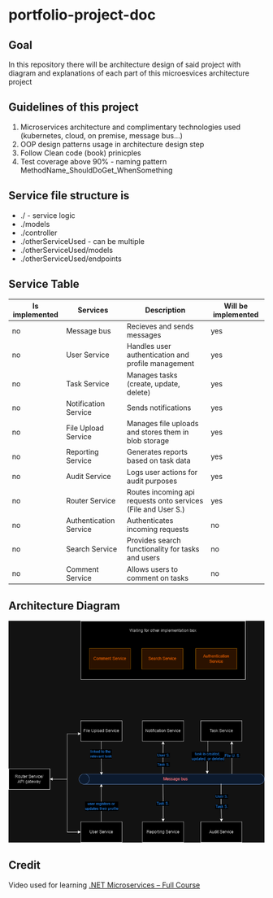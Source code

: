 # portfolio-project-doc

## Goal

In this repository there will be architecture design of said project with diagram and explanations of each part of this microesvices architecture project

## Guidelines of this project

1. Microservices architecture and complimentary technologies used (kubernetes, cloud, on premise, message bus...)
2. OOP design patterns usage in architecture design step
3. Follow Clean code (book) prinicples
4. Test coverage above 90% - naming pattern MethodName_ShouldDoGet_WhenSomething

## Service file structure is

- ./ - service logic
- ./models
- ./controller
- ./otherServiceUsed - can be multiple
- ./otherServiceUsed/models
- ./otherServiceUsed/endpoints

## Service Table

| Is implemented | Services               | Description                                                   | Will be implemented |
| -------------- | ---------------------- | ------------------------------------------------------------- | ------------------- |
| no             | Message bus            | Recieves and sends messages                                   | yes                 |
| no             | User Service           | Handles user authentication and profile management            | yes                 |
| no             | Task Service           | Manages tasks (create, update, delete)                        | yes                 |
| no             | Notification Service   | Sends notifications                                           | yes                 |
| no             | File Upload Service    | Manages file uploads and stores them in blob storage          | yes                 |
| no             | Reporting Service      | Generates reports based on task data                          | yes                 |
| no             | Audit Service          | Logs user actions for audit purposes                          | yes                 |
| no             | Router Service         | Routes incoming api requests onto services (File and User S.) | yes                 |
| no             | Authentication Service | Authenticates incoming requests                               | no                  |
| no             | Search Service         | Provides search functionality for tasks and users             | no                  |
| no             | Comment Service        | Allows users to comment on tasks                              | no                  |

## Architecture Diagram

![alt text](https://github.com/xxsawa/portfolio-project-doc/blob/main/portfolio-project-architecture.drawio.png)

## Credit

Video used for learning [.NET Microservices – Full Course](https://www.youtube.com/watch?v=DgVjEo3OGBI&t=8141s)

